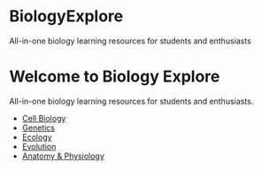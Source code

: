 # BiologyExplore
All-in-one biology learning resources for students and enthusiasts
<!DOCTYPE html>
<html lang="en">
<head>
  <meta charset="UTF-8">
  <meta name="viewport" content="width=device-width, initial-scale=1.0">
  <title>Biology Explore</title>
</head>
<body>
  <h1>Welcome to Biology Explore</h1>
  <p>All-in-one biology learning resources for students and enthusiasts.</p>

  <ul>
    <li><a href="cell-biology.html">Cell Biology</a></li>
    <li><a href="genetics.html">Genetics</a></li>
    <li><a href="ecology.html">Ecology</a></li>
    <li><a href="evolution.html">Evolution</a></li>
    <li><a href="anatomy.html">Anatomy & Physiology</a></li>
  </ul>
</body>
</html>

